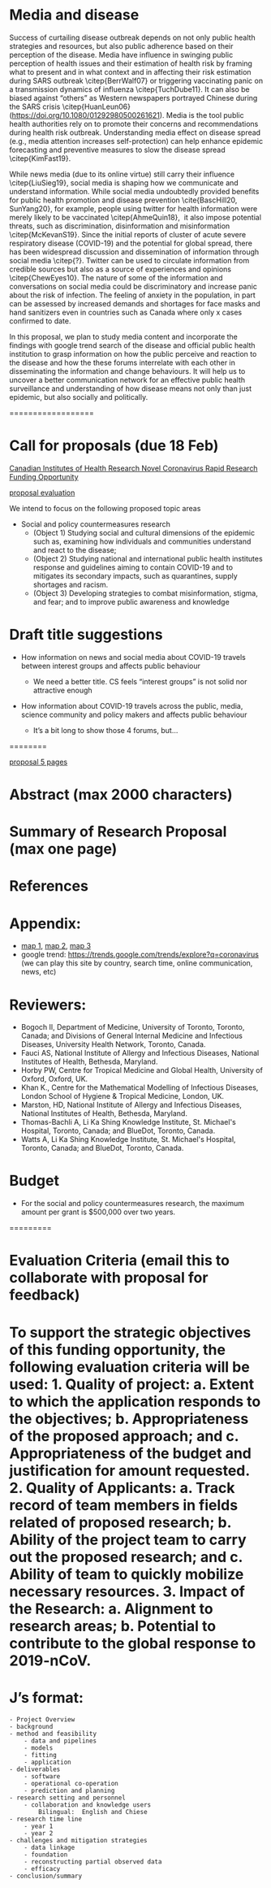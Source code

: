 # Media and disease

Success of curtailing disease outbreak depends on not only public health strategies and resources, but also public adherence based on their perception of the disease.  Media have influence in swinging public perception of health issues and their estimation of health risk by framing what to present and in what context and in affecting their risk estimation during SARS outbreak \citep{BerrWalf07} or triggering vaccinating panic on a transmission dynamics of influenza \citep{TuchDube11}.  It can also be biased against “others” as Western newspapers portrayed Chinese during the SARS crisis \citep{HuanLeun06} (https://doi.org/10.1080/01292980500261621).  Media is the tool public health authorities rely on to promote their concerns and recommendations during health risk outbreak.  Understanding media effect on disease spread (e.g., media attention increases self-protection) can help enhance epidemic forecasting and preventive measures to slow the disease spread \citep{KimFast19}.  

While news media (due to its online virtue) still carry their influence \citep{LiuSieg19}, social media is shaping how we communicate and understand information.  While social media undoubtedly provided benefits for public health promotion and disease prevention \cite{BascHill20, SunYang20}, for example, people using twitter for health information were merely likely to be vaccinated \citep{AhmeQuin18},  it also impose potential threats, such as discrimination, disinformation and misinformation \citep{McKevanS19}.  Since the initial reports of cluster of acute severe respiratory disease (COVID-19) and the potential for global spread, there has been widespread discussion and dissemination of information through social media \citep{?}.  Twitter can be used to circulate information from credible sources but also as a source of experiences and opinions \citep{ChewEyes10}.  The nature of some of the information and conversations on social media could be discriminatory and increase panic about the risk of infection. The feeling of anxiety in the population, in part can be assessed by increased demands and shortages for face masks and hand sanitizers even in countries such as Canada where only x cases confirmed to date. 

In this proposal, we plan to study media content and incorporate the findings with google trend search of the disease and official public health institution to grasp information on how the public perceive and reaction to the disease and how the these forums interrelate with each other in disseminating the information and change behaviours.  It will help us to uncover a better communication network for an effective public health surveillance and understanding of how disease means not only than just epidemic, but also socially and politically.

==================
# Call for proposals (due __18 Feb__)

[Canadian Institutes of Health Research Novel Coronavirus Rapid Research Funding Opportunity](https://cihr-irsc.gc.ca/e/51868.html)

[proposal evaluation](https://www.researchnet-recherchenet.ca/rnr16/vwOpprtntyDtls.do?prog=3248#evaluation) 

We intend to focus on the following proposed topic areas
- Social and policy countermeasures research
	- (Object 1) Studying social and cultural dimensions of the epidemic such as, examining how individuals and communities understand and react to the disease;
	- (Object 2) Studying national and international public health institutes response and guidelines aiming to contain COVID-19 and to mitigates its secondary impacts, such as quarantines, supply shortages and racism.
	- (Object 3) Developing strategies to combat misinformation, stigma, and fear; and to improve public awareness and knowledge

# Draft title suggestions

* How information on news and social media about COVID-19 travels between interest groups and affects public behaviour
	- We need a better title. CS feels “interest groups” is not solid nor attractive enough

* How information about COVID-19 travels across the public, media, science community and policy makers and affects public behaviour
	- It’s a bit long to show those 4 forums, but…

========

[proposal 5 pages](https://www.researchnet-recherchenet.ca/rnr16/vwOpprtntyDtls.do?prog=3248#howtoapply)
# Abstract (max 2000 characters)

# Summary of Research Proposal (max one page)

# References

# Appendix:
- [map 1](https://coronavirus.tghn.org/resources-dashboard/case-location-map/), [map 2](https://www.theguardian.com/science/2020/jan/22/where-has-coronavirus-spread), [map 3](https://www.nytimes.com/interactive/2020/world/asia/china-wuhan-coronavirus-maps.html)
- google trend: https://trends.google.com/trends/explore?q=coronavirus (we can play this site by country, search time, online communication, news, etc)

# Reviewers:
- Bogoch Il, Department of Medicine, University of Toronto, Toronto, Canada; and Divisions of General Internal Medicine and Infectious Diseases, University Health Network, Toronto, Canada.
- Fauci AS, National Institute of Allergy and Infectious Diseases, National Institutes of Health, Bethesda, Maryland.
- Horby PW, Centre for Tropical Medicine and Global Health, University of Oxford, Oxford, UK.
- Khan K., Centre for the Mathematical Modelling of Infectious Diseases, London School of Hygiene & Tropical Medicine, London, UK.
- Marston, HD, National Institute of Allergy and Infectious Diseases, National Institutes of Health, Bethesda, Maryland.
- Thomas-Bachli A, Li Ka Shing Knowledge Institute, St. Michael's Hospital, Toronto, Canada; and BlueDot, Toronto, Canada.
- Watts A, Li Ka Shing Knowledge Institute, St. Michael's Hospital, Toronto, Canada; and BlueDot, Toronto, Canada.

# Budget
- For the social and policy countermeasures research, the maximum amount per grant is $500,000 over two years.

=========
# Evaluation Criteria (email this to collaborate with proposal for feedback)
To support the strategic objectives of this funding opportunity, the following evaluation criteria will be used:
	1.	Quality of project:
	a.	Extent to which the application responds to the objectives;
	b.	Appropriateness of the proposed approach; and
	c.	Appropriateness of the budget and justification for amount requested.
	2.	Quality of Applicants:
	a.	Track record of team members in fields related of proposed research;
	b.	Ability of the project team to carry out the proposed research; and
	c.	Ability of team to quickly mobilize necessary resources.
	3.	Impact of the Research:
	a.	Alignment to research areas;
	b.	Potential to contribute to the global response to 2019-nCoV.
=====
# J’s format:
	- Project Overview
	- background
	- method and feasibility
		- data and pipelines
		- models	
		- fitting
		- application
	- deliverables
		- software
		- operational co-operation
		- prediction and planning
	- research setting and personnel
		- collaboration and knowledge users
			Bilingual:  English and Chiese 
	- research time line
		- year 1
		- year 2
	- challenges and mitigation strategies
		- data linkage
		- foundation
		- reconstructing partial observed data
		- efficacy
	- conclusion/summary

